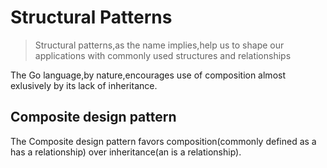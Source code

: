 # Structural Patterns

> Structural patterns,as the name implies,help us to shape our applications with commonly used structures and relationships

The Go language,by nature,encourages use of composition almost exlusively by its lack of inheritance.

## Composite design pattern

The Composite design pattern favors composition(commonly defined as a has a relationship) over inheritance(an is a relationship).